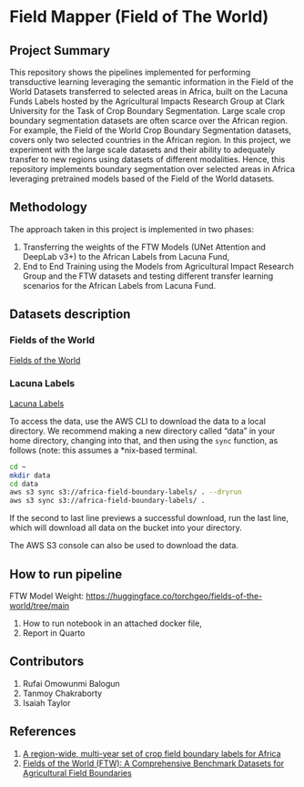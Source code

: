 # Field Mapper (Field of The World)
## Project Summary
This repository shows the pipelines implemented for performing transductive learning leveraging the semantic information in the Field of the World Datasets transferred to selected areas in Africa, built on the Lacuna Funds Labels hosted by the Agricultural Impacts Research Group at Clark University for the Task of Crop Boundary Segmentation. Large scale crop boundary segmentation datasets are often scarce over the African region. For example, the Field of the World Crop Boundary Segmentation datasets, covers only two selected countries in the African region. In this project, we experiment with the large scale datasets and their ability to adequately transfer to new regions using datasets of different modalities. Hence, this repository implements boundary segmentation over selected areas in Africa leveraging pretrained models based of the Field of the World datasets.

## Methodology 
The approach taken in this project is implemented in two phases: 
1. Transferring the weights of the FTW Models (UNet Attention and DeepLab v3+) to the African Labels from Lacuna Fund, 
2. End to End Training using the Models from Agricultural Impact Research Group and the FTW datasets and testing different transfer learning scenarios for the African Labels from Lacuna Fund. 

## Datasets description
### Fields of the World
[Fields of the World](https://fieldsofthe.world)
### Lacuna Labels
[Lacuna Labels](https://github.com/agroimpacts/lacunalabels)

To access the data, use the AWS CLI to download the data to a local
directory. We recommend making a new directory called “data” in your
home directory, changing into that, and then using the `sync` function,
as follows (note: this assumes a \*nix-based terminal.

``` bash
cd ~
mkdir data
cd data
aws s3 sync s3://africa-field-boundary-labels/ . --dryrun
aws s3 sync s3://africa-field-boundary-labels/ . 
```

If the second to last line previews a successful download, run the last
line, which will download all data on the bucket into your directory.

The AWS S3 console can also be used to download the data.

## How to run pipeline
FTW Model Weight: https://huggingface.co/torchgeo/fields-of-the-world/tree/main 
1. How to run notebook in an attached docker file, 
2. Report in Quarto

## Contributors
1. Rufai Omowunmi Balogun
2. Tanmoy Chakraborty
3. Isaiah Taylor

## References
1. [A region-wide, multi-year set of crop field boundary labels for Africa](https://zenodo.org/records/11060871)
2. [Fields of the World (FTW): A Comprehensive Benchmark Datasets for Agricultural Field Boundaries](https://fieldsofthe.world)
